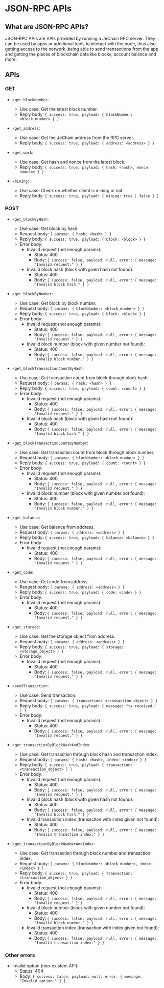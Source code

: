 # JSON-RPC APIs

## What are JSON-RPC APIs?

JSON-RPC APIs are APIs provided by running a JeChain RPC server. They can be used by apps or additional tools to interact with the node, thus also getting access to the network, being able to send transactions from the app and getting the pieces of blockchain data like blocks, account balance and more.


## APIs

### GET

* `/get_blockNumber`:
    * Use case: Get the latest block number.
    * Reply body: `{ success: true, payload: { blockNumber: <block_number> } }`

* `/get_address`:
    * Use case: Get the JeChain address from the RPC server.
    * Reply body: `{ success: true, payload: { address: <address> } }`

* `/get_work`:
    * Use case: Get hash and nonce from the latest block.
    * Reply body: `{ success: true, payload: { hash: <hash>, nonce: <nonce> } }`

* `/mining`:
    * Use case: Check on whether client is mining or not.
    * Reply body: `{ success: true, payload: { mining: true | false } }`

### POST

* `/get_blockByHash`:
    * Use case: Get block by hash.
    * Request body: `{ params: { hash: <hash> } }`
    * Reply body: `{ success: true, payload: { block: <block> } }`
    * Error body:
        * Invalid request (not enough params):
            * Status: 400
            * Body: `{ success: false, payload: null, error: { message: "Invalid request." } }`
        * Invalid block hash (block with given hash not found):
            * Status: 400
            * Body: `{ success: false, payload: null, error: { message: "Invalid block hash." } }`

* `/get_blockByNumber`:
    * Use case: Get block by block number.
    * Request body: `{ params: { blockNumber: <block_number> } }`
    * Reply body: `{ success: true, payload: { block: <block> } }`
    * Error body:
        * Invalid request (not enough params):
            * Status: 400
            * Body: `{ success: false, payload: null, error: { message: "Invalid request." } }`
        * Invalid block number (block with given number not found):
            * Status: 400
            * Body: `{ success: false, payload: null, error: { message: "Invalid block number." } }`

* `/get_blockTransactionCountByHash`:
    * Use case: Get transaction count from block through block hash.
    * Request body: `{ params: { hash: <hash> } }`
    * Reply body: `{ success: true, payload: { count: <count> } }`
    * Error body:
        * Invalid request (not enough params):
            * Status: 400
            * Body: `{ success: false, payload: null, error: { message: "Invalid request." } }`
        * Invalid block hash (block with given hash not found):
            * Status: 400
            * Body: `{ success: false, payload: null, error: { message: "Invalid block hash." } }`

* `/get_blockTransactionCountByNumber`:
    * Use case: Get transaction count from block through block number.
    * Request body: `{ params: { blockNumber: <block_number> } }`
    * Reply body: `{ success: true, payload: { count: <count> } }`
    * Error body:
        * Invalid request (not enough params):
            * Status: 400
            * Body: `{ success: false, payload: null, error: { message: "Invalid request." } }`
        * Invalid block number (block with given number not found):
            * Status: 400
            * Body: `{ success: false, payload: null, error: { message: "Invalid block number." } }`

* `/get_balance`:
    * Use case: Get balance from address.
    * Request body: `{ params: { address: <address> } }`
    * Reply body: `{ success: true, payload: { balance: <balance> } }`
    * Error body:
        * Invalid request (not enough params):
            * Status: 400
            * Body: `{ success: false, payload: null, error: { message: "Invalid request." } }`

* `/get_code`:
    * Use case: Get code from address.
    * Request body: `{ params: { address: <address> } }`
    * Reply body: `{ success: true, payload: { code: <code> } }`
    * Error body:
        * Invalid request (not enough params):
            * Status: 400
            * Body: `{ success: false, payload: null, error: { message: "Invalid request." } }`

* `/get_storage`:
    * Use case: Get the storage object from address.
    * Request body: `{ params: { address: <address> } }`
    * Reply body: `{ success: true, payload: { storage: <storage_object> } }`
    * Error body:
        * Invalid request (not enough params):
            * Status: 400
            * Body: `{ success: false, payload: null, error: { message: "Invalid request." } }`

* `/sendTransaction`:
    * Use case: Send transaction.
    * Request body: `{ params: { transaction: <transaction_object> } }`
    * Reply body: `{ success: true, payload: { message: "tx received." } }`
    * Error body:
        * Invalid request (not enough params):
            * Status: 400
            * Body: `{ success: false, payload: null, error: { message: "Invalid request." } }`

* `/get_transactionByBlockHashAndIndex`:
    * Use case: Get transaction through block hash and transaction index.
    * Request body: `{ params: { hash: <hash>, index: <index> } }`
    * Reply body: `{ success: true, payload: { transaction: <transaction_object> } }`
    * Error body:
        * Invalid request (not enough params):
            * Status: 400
            * Body: `{ success: false, payload: null, error: { message: "Invalid request." } }`
        * Invalid block hash (block with given hash not found):
            * Status: 400
            * Body: `{ success: false, payload: null, error: { message: "Invalid block hash." } }`
        * Invalid transaction index (transaction with index given not found):
            * Status: 400
            * Body: `{ success: false, payload: null, error: { message: "Invalid transaction index." } }`

* `/get_transactionByBlockNumberAndIndex`:
    * Use case: Get transaction through block number and transaction index.
    * Request body: `{ params: { blockNumber: <block_number>, index: <index> } }`
    * Reply body: `{ success: true, payload: { transaction: <transaction_object> } }`
    * Error body:
        * Invalid request (not enough params):
            * Status: 400
            * Body: `{ success: false, payload: null, error: { message: "Invalid request." } }`
        * Invalid block number (block with given number not found):
            * Status: 400
            * Body: `{ success: false, payload: null, error: { message: "Invalid block number." } }`
        * Invalid transaction index (transaction with index given not found):
            * Status: 400
            * Body: `{ success: false, payload: null, error: { message: "Invalid transaction index." } }`

### Other errors

* Invalid option (non-existent API):
    * Status: 404
    * Body: `{ success: false, payload: null, error: { message: "Invalid option." } }`
